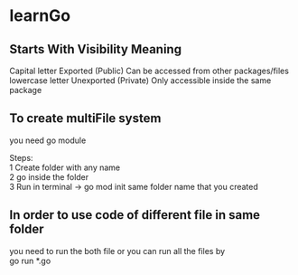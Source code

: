 # learnGo

## Starts With Visibility Meaning

Capital letter Exported (Public) Can be accessed from other packages/files <br>
lowercase letter Unexported (Private) Only accessible inside the same package

## To create multiFile system
you need go module

Steps:<br>
1 Create folder with any name<br> 
2 go inside the folder <br>
3 Run in terminal -> go mod init same folder name that you created


## In order to use code of different file in same folder
you need to run the both file or you can run all the files by <br>
go run *.go